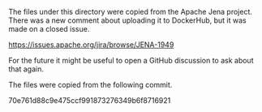 The files under this directory were copied from the Apache Jena
project. There was a new comment about uploading it to DockerHub,
but it was made on a closed issue.

https://issues.apache.org/jira/browse/JENA-1949

For the future it might be useful to open a GitHub discussion to
ask about that again.

The files were copied from the following commit.

70e761d88c9e475ccf991873276349b6f8716921
